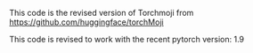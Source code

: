 This code is the revised version of Torchmoji from https://github.com/huggingface/torchMoji

This code is revised to work with the recent pytorch version: 1.9
